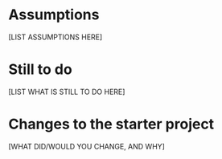 # Assumptions

[LIST ASSUMPTIONS HERE]

# Still to do

[LIST WHAT IS STILL TO DO HERE]

# Changes to the starter project

[WHAT DID/WOULD YOU CHANGE, AND WHY]
